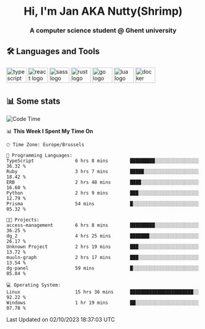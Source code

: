 <h1 align="center">Hi, I'm Jan AKA Nutty(Shrimp)</h1>
<h3 align="center">A computer science student @ Ghent university</h3>

<h2 align="left">🛠️ Languages and Tools</h2>

###

<div align="left">
  <img src="https://cdn.jsdelivr.net/gh/devicons/devicon/icons/typescript/typescript-original.svg" height="40" width="52" alt="typescript logo"  />
  <img src="https://cdn.jsdelivr.net/gh/devicons/devicon/icons/react/react-original.svg" height="40" width="52" alt="react logo"  />
  <img src="https://cdn.jsdelivr.net/gh/devicons/devicon/icons/sass/sass-original.svg" height="40" width="52" alt="sass logo"  />
  <img src="https://cdn.jsdelivr.net/gh/devicons/devicon/icons/rust/rust-plain.svg" height="40" width="52" alt="rust logo"  />
  <img src="https://cdn.jsdelivr.net/gh/devicons/devicon/icons/go/go-original.svg" height="40" width="52" alt="go logo"  />
  <img src="https://cdn.jsdelivr.net/gh/devicons/devicon/icons/lua/lua-original.svg" height="40" width="52" alt="lua logo"  />
  <img src="https://cdn.jsdelivr.net/gh/devicons/devicon/icons/docker/docker-original.svg" height="40" width="52" alt="docker logo"  />
</div>

<h2>📊 Some stats</h2>

<!--START_SECTION:waka-->
![Code Time](http://img.shields.io/badge/Code%20Time-3%2C713%20hrs%2055%20mins-blue)

📊 **This Week I Spent My Time On** 

```text
🕑︎ Time Zone: Europe/Brussels

💬 Programming Languages: 
TypeScript               6 hrs 8 mins        █████████░░░░░░░░░░░░░░░░   36.32 % 
Ruby                     3 hrs 7 mins        █████░░░░░░░░░░░░░░░░░░░░   18.42 % 
ERB                      2 hrs 48 mins       ████░░░░░░░░░░░░░░░░░░░░░   16.60 % 
Python                   2 hrs 9 mins        ███░░░░░░░░░░░░░░░░░░░░░░   12.79 % 
Prisma                   54 mins             █░░░░░░░░░░░░░░░░░░░░░░░░   05.32 % 

🐱‍💻 Projects: 
access-management        6 hrs 8 mins        █████████░░░░░░░░░░░░░░░░   36.25 % 
dg_2                     4 hrs 25 mins       ███████░░░░░░░░░░░░░░░░░░   26.17 % 
Unknown Project          2 hrs 19 mins       ███░░░░░░░░░░░░░░░░░░░░░░   13.72 % 
muuln-graph              2 hrs 17 mins       ███░░░░░░░░░░░░░░░░░░░░░░   13.54 % 
dg-panel                 59 mins             █░░░░░░░░░░░░░░░░░░░░░░░░   05.84 % 

💻 Operating System: 
Linux                    15 hrs 36 mins      ███████████████████████░░   92.22 % 
Windows                  1 hr 19 mins        ██░░░░░░░░░░░░░░░░░░░░░░░   07.78 % 
```


 Last Updated on 02/10/2023 18:37:03 UTC
<!--END_SECTION:waka-->
